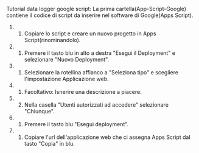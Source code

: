 Tutorial data logger google script:
La prima cartella(App-Script-Google) contiene il codice di script da inserire nel software di Google(Apps Script).
1. 1. Copiare lo script e creare un nuovo progetto in Apps Script(rinominandolo).
2. 1. Premere il tasto blu in alto a destra "Esegui il Deployment" e selezionare "Nuovo Deployment".
3. 1. Selezionare la rotellina affianco a "Seleziona tipo" e scegliere l'impostazione Applicazione web.
4. 1. Facoltativo: Isnerire una descrizione a piacere.
4. 2. Nella casella "Utenti autorizzati ad accedere" selezionare "Chiunque".
5. 1. Premere il tasto blu "Esegui deployment".
6. 1. Copiare l'url dell'applicazione web che ci assegna Apps Script dal tasto "Copia" in blu.